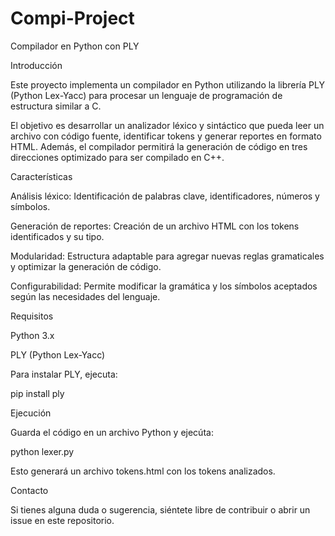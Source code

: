 # Compi-Project

Compilador en Python con PLY

Introducción

Este proyecto implementa un compilador en Python utilizando la librería PLY (Python Lex-Yacc) para procesar un lenguaje de programación de estructura similar a C.

El objetivo es desarrollar un analizador léxico y sintáctico que pueda leer un archivo con código fuente, identificar tokens y generar reportes en formato HTML. Además, el compilador permitirá la generación de código en tres direcciones optimizado para ser compilado en C++.

Características

Análisis léxico: Identificación de palabras clave, identificadores, números y símbolos.

Generación de reportes: Creación de un archivo HTML con los tokens identificados y su tipo.

Modularidad: Estructura adaptable para agregar nuevas reglas gramaticales y optimizar la generación de código.

Configurabilidad: Permite modificar la gramática y los símbolos aceptados según las necesidades del lenguaje.

Requisitos

Python 3.x

PLY (Python Lex-Yacc)

Para instalar PLY, ejecuta:

pip install ply

Ejecución

Guarda el código en un archivo Python y ejecúta:

python lexer.py

Esto generará un archivo tokens.html con los tokens analizados.

Contacto

Si tienes alguna duda o sugerencia, siéntete libre de contribuir o abrir un issue en este repositorio.
